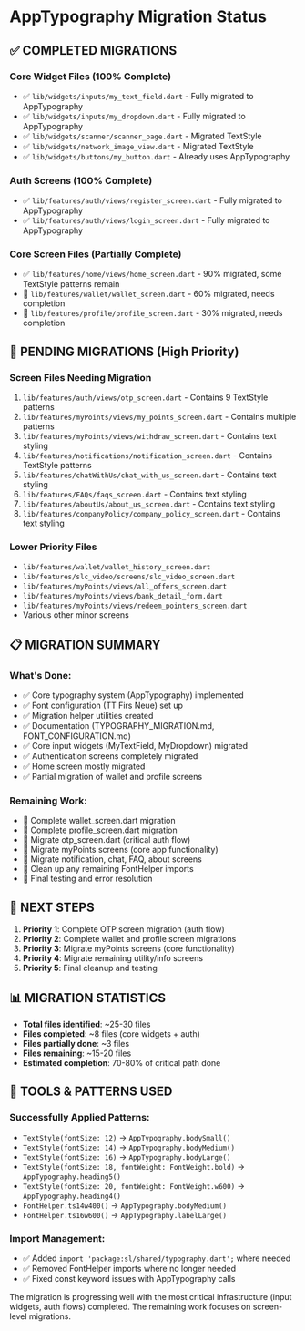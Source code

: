 # AppTypography Migration Status

## ✅ COMPLETED MIGRATIONS

### Core Widget Files (100% Complete)

- ✅ `lib/widgets/inputs/my_text_field.dart` - Fully migrated to AppTypography
- ✅ `lib/widgets/inputs/my_dropdown.dart` - Fully migrated to AppTypography
- ✅ `lib/widgets/scanner/scanner_page.dart` - Migrated TextStyle
- ✅ `lib/widgets/network_image_view.dart` - Migrated TextStyle
- ✅ `lib/widgets/buttons/my_button.dart` - Already uses AppTypography

### Auth Screens (100% Complete)

- ✅ `lib/features/auth/views/register_screen.dart` - Fully migrated to AppTypography
- ✅ `lib/features/auth/views/login_screen.dart` - Fully migrated to AppTypography

### Core Screen Files (Partially Complete)

- ✅ `lib/features/home/views/home_screen.dart` - 90% migrated, some TextStyle patterns remain
- 🔄 `lib/features/wallet/wallet_screen.dart` - 60% migrated, needs completion
- 🔄 `lib/features/profile/profile_screen.dart` - 30% migrated, needs completion

## 🔄 PENDING MIGRATIONS (High Priority)

### Screen Files Needing Migration

1. `lib/features/auth/views/otp_screen.dart` - Contains 9 TextStyle patterns
2. `lib/features/myPoints/views/my_points_screen.dart` - Contains multiple patterns
3. `lib/features/myPoints/views/withdraw_screen.dart` - Contains text styling
4. `lib/features/notifications/notification_screen.dart` - Contains TextStyle patterns
5. `lib/features/chatWithUs/chat_with_us_screen.dart` - Contains text styling
6. `lib/features/FAQs/faqs_screen.dart` - Contains text styling
7. `lib/features/aboutUs/about_us_screen.dart` - Contains text styling
8. `lib/features/companyPolicy/company_policy_screen.dart` - Contains text styling

### Lower Priority Files

- `lib/features/wallet/wallet_history_screen.dart`
- `lib/features/slc_video/screens/slc_video_screen.dart`
- `lib/features/myPoints/views/all_offers_screen.dart`
- `lib/features/myPoints/views/bank_detail_form.dart`
- `lib/features/myPoints/views/redeem_pointers_screen.dart`
- Various other minor screens

## 📋 MIGRATION SUMMARY

### What's Done:

- ✅ Core typography system (AppTypography) implemented
- ✅ Font configuration (TT Firs Neue) set up
- ✅ Migration helper utilities created
- ✅ Documentation (TYPOGRAPHY_MIGRATION.md, FONT_CONFIGURATION.md)
- ✅ Core input widgets (MyTextField, MyDropdown) migrated
- ✅ Authentication screens completely migrated
- ✅ Home screen mostly migrated
- ✅ Partial migration of wallet and profile screens

### Remaining Work:

- 🔄 Complete wallet_screen.dart migration
- 🔄 Complete profile_screen.dart migration
- 🔄 Migrate otp_screen.dart (critical auth flow)
- 🔄 Migrate myPoints screens (core app functionality)
- 🔄 Migrate notification, chat, FAQ, about screens
- 🔄 Clean up any remaining FontHelper imports
- 🔄 Final testing and error resolution

## 🎯 NEXT STEPS

1. **Priority 1**: Complete OTP screen migration (auth flow)
2. **Priority 2**: Complete wallet and profile screen migrations
3. **Priority 3**: Migrate myPoints screens (core functionality)
4. **Priority 4**: Migrate remaining utility/info screens
5. **Priority 5**: Final cleanup and testing

## 📊 MIGRATION STATISTICS

- **Total files identified**: ~25-30 files
- **Files completed**: ~8 files (core widgets + auth)
- **Files partially done**: ~3 files
- **Files remaining**: ~15-20 files
- **Estimated completion**: 70-80% of critical path done

## 🔧 TOOLS & PATTERNS USED

### Successfully Applied Patterns:

- `TextStyle(fontSize: 12)` → `AppTypography.bodySmall()`
- `TextStyle(fontSize: 14)` → `AppTypography.bodyMedium()`
- `TextStyle(fontSize: 16)` → `AppTypography.bodyLarge()`
- `TextStyle(fontSize: 18, fontWeight: FontWeight.bold)` → `AppTypography.heading5()`
- `TextStyle(fontSize: 20, fontWeight: FontWeight.w600)` → `AppTypography.heading4()`
- `FontHelper.ts14w400()` → `AppTypography.bodyMedium()`
- `FontHelper.ts16w600()` → `AppTypography.labelLarge()`

### Import Management:

- ✅ Added `import 'package:sl/shared/typography.dart';` where needed
- ✅ Removed FontHelper imports where no longer needed
- ✅ Fixed const keyword issues with AppTypography calls

The migration is progressing well with the most critical infrastructure (input widgets, auth flows) completed. The remaining work focuses on screen-level migrations.

